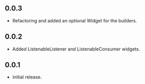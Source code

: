 ## 0.0.3

* Refactoring and added an optional Widget for the builders.

## 0.0.2

* Added ListenableListener and ListenableConsumer widgets.

## 0.0.1

* Initial release.
